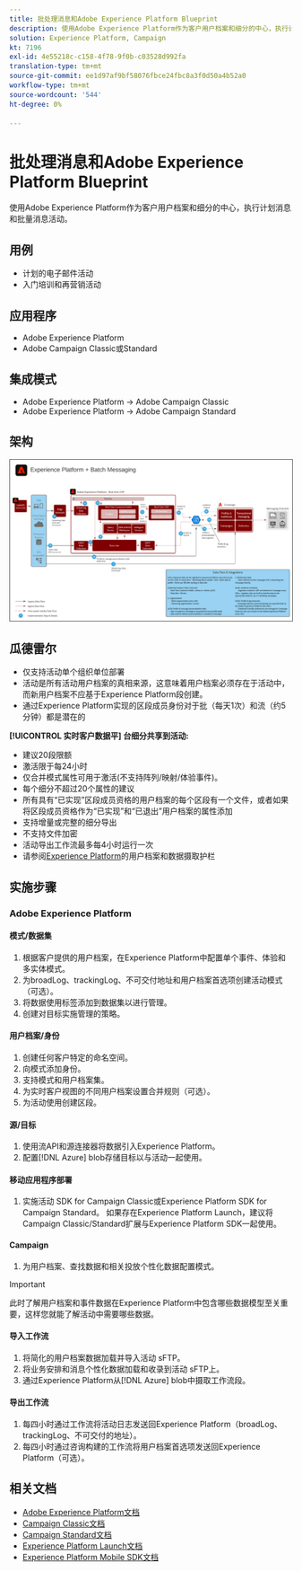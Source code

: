 ```yaml
---
title: 批处理消息和Adobe Experience Platform Blueprint
description: 使用Adobe Experience Platform作为客户用户档案和细分的中心，执行计划消息和批量消息活动。
solution: Experience Platform, Campaign
kt: 7196
exl-id: 4e55218c-c158-4f78-9f0b-c03528d992fa
translation-type: tm+mt
source-git-commit: ee1d97af9bf58076fbce24fbc8a3f0d50a4b52a0
workflow-type: tm+mt
source-wordcount: '544'
ht-degree: 0%

---
```


# 批处理消息和Adobe Experience Platform Blueprint

使用Adobe Experience Platform作为客户用户档案和细分的中心，执行计划消息和批量消息活动。

## 用例

* 计划的电子邮件活动
* 入门培训和再营销活动

## 应用程序

* Adobe Experience Platform
* Adobe Campaign Classic或Standard

## 集成模式

* Adobe Experience Platform → Adobe Campaign Classic
* Adobe Experience Platform → Adobe Campaign Standard

## 架构

<img src="assets/aepbatch.svg" alt="批处理消息和Adobe Experience Platform方案的参考架构" style="border:1px solid #4a4a4a" />

## 瓜德雷尔

* 仅支持活动单个组织单位部署
* 活动是所有活动用户档案的真相来源，这意味着用户档案必须存在于活动中，而新用户档案不应基于Experience Platform段创建。
* 通过Experience Platform实现的区段成员身份对于批（每天1次）和流（约5分钟）都是潜在的

**[!UICONTROL 实时客户数据平] 台细分共享到活动:**

* 建议20段限额
* 激活限于每24小时
* 仅合并模式属性可用于激活(不支持阵列/映射/体验事件)。
* 每个细分不超过20个属性的建议
* 所有具有“已实现”区段成员资格的用户档案的每个区段有一个文件，或者如果将区段成员资格作为“已实现”和“已退出”用户档案的属性添加
* 支持增量或完整的细分导出
* 不支持文件加密
* 活动导出工作流最多每4小时运行一次
* 请参阅[Experience Platform](https://experienceleague.adobe.com/docs/experience-platform/profile/guardrails.html)的用户档案和数据摄取护栏

## 实施步骤

### Adobe Experience Platform

#### 模式/数据集

1. 根据客户提供的用户档案，在Experience Platform中配置单个事件、体验和多实体模式。
1. 为broadLog、trackingLog、不可交付地址和用户档案首选项创建活动模式（可选）。
1. 将数据使用标签添加到数据集以进行管理。
1. 创建对目标实施管理的策略。

#### 用户档案/身份

1. 创建任何客户特定的命名空间。
1. 向模式添加身份。
1. 支持模式和用户档案集。
1. 为实时客户视图的不同用户档案设置合并规则（可选）。
1. 为活动使用创建区段。

#### 源/目标

1. 使用流API和源连接器将数据引入Experience Platform。
1. 配置[!DNL Azure] blob存储目标以与活动一起使用。

#### 移动应用程序部署

1. 实施活动 SDK for Campaign Classic或Experience Platform SDK for Campaign Standard。 如果存在Experience Platform Launch，建议将Campaign Classic/Standard扩展与Experience Platform SDK一起使用。

#### Campaign

1. 为用户档案、查找数据和相关投放个性化数据配置模式。

>[!IMPORTANT]
>
>此时了解用户档案和事件数据在Experience Platform中包含哪些数据模型至关重要，这样您就能了解活动中需要哪些数据。

#### 导入工作流

1. 将简化的用户档案数据加载并导入活动 sFTP。
1. 将业务安排和消息个性化数据加载和收录到活动 sFTP上。
1. 通过Experience Platform从[!DNL Azure] blob中摄取工作流段。

#### 导出工作流

1. 每四小时通过工作流将活动日志发送回Experience Platform（broadLog、trackingLog、不可交付的地址）。
1. 每四小时通过咨询构建的工作流将用户档案首选项发送回Experience Platform（可选）。


## 相关文档

* [Adobe Experience Platform文档](https://experienceleague.adobe.com/docs/experience-platform.html?lang=en)
* [Campaign Classic文档](https://experienceleague.adobe.com/docs/campaign-classic.html?lang=en)
* [Campaign Standard文档](https://experienceleague.adobe.com/docs/campaign-standard.html?lang=en)
* [Experience Platform Launch文档](https://experienceleague.adobe.com/docs/launch.html?lang=en)
* [Experience Platform Mobile SDK文档](https://experienceleague.adobe.com/docs/mobile.html?lang=en)
